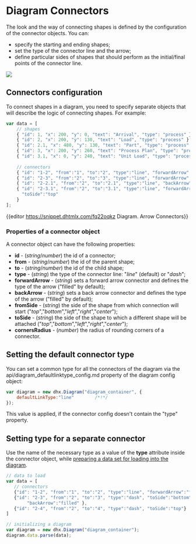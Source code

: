 Diagram Connectors
=======================

The look and the way of connecting shapes is defined by the configuration of the connector objects. You can: 

- specify the starting and ending shapes;
- set the type of the connector line and the arrow;
- define particular sides of shapes that should perform as the initial/final points of the connector line.

<img style="display:block; margin-left:auto;margin-right:auto;" src="diagram_with_arrows.png">

Connectors configuration
----------------------------

To connect shapes in a diagram, you need to specify separate objects that will describe the logic of connecting shapes. For example:

~~~js
var data = [
	// shapes
   	{ "id": 1, "x": 200, "y": 0, "text": "Arrival", "type": "process" },
	{ "id": 2, "x": 200, "y": 130, "text": "Load", "type": "process" },
	{ "id": 2.1, "x": 480, "y": 130, "text": "Part", "type": "process" },
	{ "id": 3, "x": 200, "y": 260, "text": "Process Plan", "type": "process" },
	{ "id": 3.1, "x": 0, "y": 240, "text": "Unit Load", "type": "process" },
    
    // connectors
    { "id": "1-2", "from":"1", "to":"2", "type":"line", "forwardArrow":"filled" },
	{ "id": "2-3", "from":"2", "to":"3", "type":"line", "forwardArrow":"filled" },
	{ "id": "2-2.1", "from":"2", "to":"2.1", "type":"line", "backArrow":"filled" },
	{ "id": "2-3.1", "from":"2", "to":"3.1", "type":"line", "forwardArrow":"filled", 
      "toSide":"top" 
    }
];
~~~

{{editor	https://snippet.dhtmlx.com/fq22oqkz	Diagram. Arrow Connectors}}

<h3 id="connectorattrs">Properties of a connector object</h3>

A connector object can have the following properties:

- **id** - (*string*/*number*) the id of a connector;
- **from** - (*string*/*number*) the id of the parent shape;
- **to** - (*string*/*number*) the id of the child shape;
- **type** - (*string*) the type of the connector line: "*line*" (default) or "*dash*";
- **forwardArrow** - (*string*) sets a forward arrow connector and defines the type of the arrow ("filled" by default);
- **backArrow** - (*string*) sets a back arrow connector and defines the type of the arrow ("filled" by default);
- **fromSide** - (*string*) the side of the shape from which connection will start ("*top*","*bottom*","*left*","*right*","*center*");
- **toSide** - (*string*) the side of the shape to which a different shape will be attached ("*top*","*bottom*","*left*","*right*","*center*");
- **cornersRadius** - (*number*) the radius of rounding corners of a connector.

Setting the default connector type
------------------------------------

You can set a common type for all the connectors of the diagram via the api/diagram_defaultlinktype_config.md property of the diagram config object:

~~~js
var diagram = new dhx.Diagram("diagram_container", { 
    defaultLinkType:"line"        /*!*/
});
~~~

This value is applied, if the connector config doesn't contain the "type" property.

Setting type for a separate connector
-----------------------------------

Use the name of the necessary type as a value of the **type** attribute inside the connector object, while [preparing a data set for loading into the diagram](common_guides/loading_data.md#preparingdatatoload).

~~~js
// data to load
var data = [
   // connectors
   {"id": "1-2", "from":"1", "to":"2", "type":"line", "forwardArrow":"filled" },
   {"id": "2-3", "from":"2", "to":"3", "type":"dash", "toSide":"bottom",
   		"backArrow":"filled" },
   {"id": "2-4", "from":"2", "to":"4", "type":"dash", "toSide":"top"}
]

// initializing a diagram
var diagram = new dhx.Diagram("diagram_container");
diagram.data.parse(data);
~~~